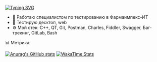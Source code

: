 [![Typing SVG](https://readme-typing-svg.demolab.com?font=Fira+Code&pause=1000&width=435&lines=VK%3A+vk.com%2Fmaximq;WakaTime%3A+wakatime.com%2F%40maximq;TG%3A+t.me%2Fmaximq0)](https://git.io/typing-svg)
- 🏢 Работаю специалистом по тестированию в Фармаимпекс-ИТ
- 🔭 Тестирую десктоп, web
- ⚙️ Мой стек: C++, QT, Git, Postman, Charles, Fiddler, Swagger, Баг-трекинг, GitLab, Bash

📊 Метрика:

[![Anurag's GitHub stats](https://github-readme-stats.vercel.app/api?username=maximq&theme=tokyonight&show_icons=true)](https://github.com/anuraghazra/github-readme-stats)
[![WakaTime Stats](https://github-readme-stats.vercel.app/api/wakatime?username=maximq&show_icons=true&theme=tokyonight&langs_count=5)](https://github.com/anuraghazra/github-readme-stats)
<!--
**maximq/maximq** is a ✨ _special_ ✨ repository because its `README.md` (this file) appears on your GitHub profile.

Here are some ideas to get you started:

- 🔭 I’m currently working on ...
- 🌱 I’m currently learning ...
- 👯 I’m looking to collaborate on ...
- 🤔 I’m looking for help with ...
- 💬 Ask me about ...
- 📫 How to reach me: ...
- 😄 Pronouns: ...
- ⚡ Fun fact: ...
-->
